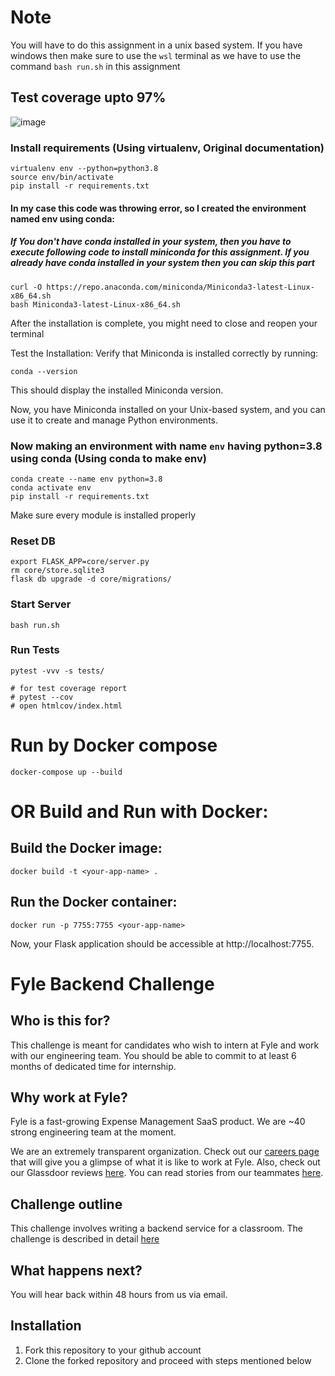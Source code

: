 # Note
You will have to do this assignment in a unix based system. If you have windows then make sure to use the `wsl` terminal as we have to use the command `bash run.sh` in this assignment


## Test coverage upto 97%
![image](https://github.com/Rajarshi12321/fyle-interview-intern-backend/assets/94736350/4b2c4e23-ce48-4cae-be03-2af755fdb141)


### Install requirements (Using virtualenv, Original documentation)


```
virtualenv env --python=python3.8
source env/bin/activate
pip install -r requirements.txt
```
#### In my case this code was throwing error, so I created the environment named env using conda:
##### If You don't have conda installed in your system, then you have to execute following code to install miniconda for this assignment. If you already have conda installed in your system then you can skip this part
```
curl -O https://repo.anaconda.com/miniconda/Miniconda3-latest-Linux-x86_64.sh
bash Miniconda3-latest-Linux-x86_64.sh
```
After the installation is complete, you might need to close and reopen your terminal

Test the Installation:
Verify that Miniconda is installed correctly by running:
```
conda --version
```
This should display the installed Miniconda version.

Now, you have Miniconda installed on your Unix-based system, and you can use it to create and manage Python environments.


### Now making an environment with name `env` having python=3.8 using conda (Using conda to make env)
```
conda create --name env python=3.8
conda activate env
pip install -r requirements.txt
```
Make sure every module is installed properly

### Reset DB

```
export FLASK_APP=core/server.py
rm core/store.sqlite3
flask db upgrade -d core/migrations/
```
### Start Server

```
bash run.sh
```
### Run Tests

```
pytest -vvv -s tests/

# for test coverage report
# pytest --cov
# open htmlcov/index.html
```

# Run by Docker compose
```
docker-compose up --build
```


# OR Build and Run with Docker:




## Build the Docker image:

```
docker build -t <your-app-name> .
```


## Run the Docker container:

```
docker run -p 7755:7755 <your-app-name>
```

Now, your Flask application should be accessible at http://localhost:7755.




# Fyle Backend Challenge

## Who is this for?

This challenge is meant for candidates who wish to intern at Fyle and work with our engineering team. You should be able to commit to at least 6 months of dedicated time for internship.

## Why work at Fyle?

Fyle is a fast-growing Expense Management SaaS product. We are ~40 strong engineering team at the moment. 

We are an extremely transparent organization. Check out our [careers page](https://careers.fylehq.com) that will give you a glimpse of what it is like to work at Fyle. Also, check out our Glassdoor reviews [here](https://www.glassdoor.co.in/Reviews/Fyle-Reviews-E1723235.htm). You can read stories from our teammates [here](https://stories.fylehq.com).


## Challenge outline

This challenge involves writing a backend service for a classroom. The challenge is described in detail [here](./Application.md)


## What happens next?

You will hear back within 48 hours from us via email. 


## Installation

1. Fork this repository to your github account
2. Clone the forked repository and proceed with steps mentioned below
   
